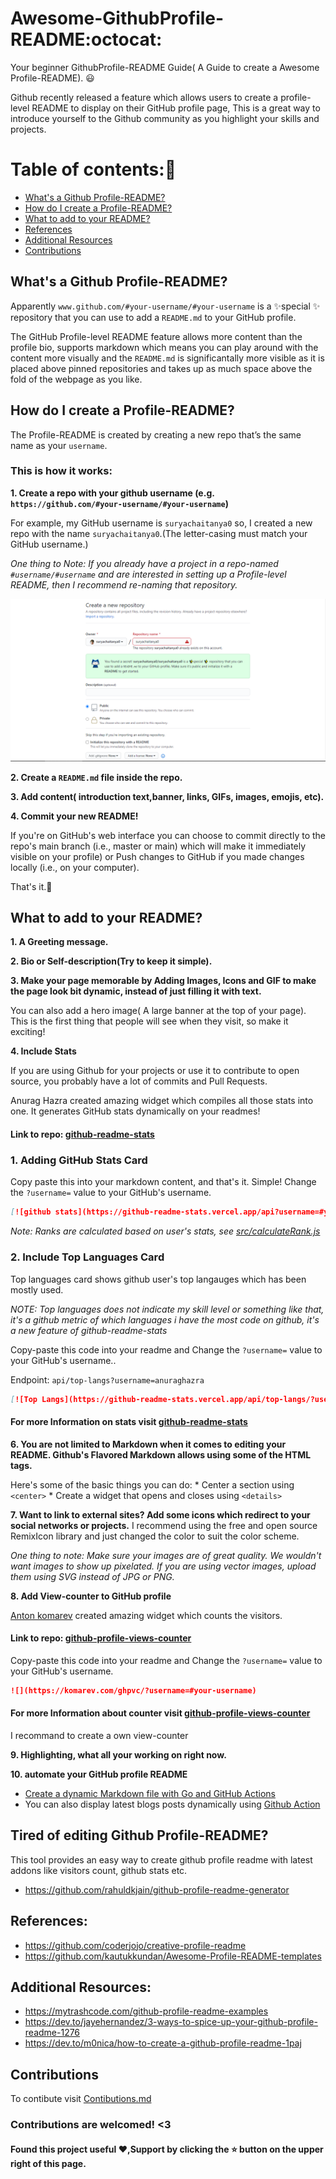 # Awesome-GithubProfile-README:octocat:

Your beginner GithubProfile-README Guide( A Guide to create a Awesome Profile-README). :smiley:

Github recently released a feature which allows users to create a profile-level README to display on their GitHub profile page,
This is a great way to introduce yourself to the Github community as you highlight your skills and projects.

# Table of contents::book: 

- [What's a Github Profile-README?](#What's-a-Github-Profile-README?)
- [How do I create a Profile-README?](#How-do-I-create-a-Profile-README?)
- [What to add to your README?](#What-to-add-to-your-README?)
- [References](#References)
- [Additional Resources](#Additional-Resources)
- [Contributions](#Contributions)

## What's a Github Profile-README?

Apparently `www.github.com/#your-username/#your-username` is a ✨special ✨ repository that you can use to add a `README.md` to your GitHub profile.

The GitHub Profile-level README feature allows more content than the profile bio, supports markdown which means you can play around with 
the content more visually and the `README.md` is significantally more visible as it is placed above pinned repositories
and takes up as much space above the fold of the webpage as you like.

## How do I create a Profile-README?

The Profile-README is created by creating a new repo that’s the same name as your `username`.

### This is how it works:

**1. Create a repo with your github username (e.g. `https://github.com/#your-username/#your-username`)**

For example, my GitHub username is `suryachaitanya0` so, I created a new repo with the name `suryachaitanya0`.(The letter-casing must match your GitHub username.)

_One thing to Note: If you already have a project in a repo-named `#username/#username` and are interested in setting up a Profile-level README, then I recommend re-naming 
that repository._

![GitHub Repo Creation](/Images/Capture.png)

**2. Create a `README.md` file inside the repo.**

**3. Add content( introduction text,banner, links, GIFs, images, emojis, etc).**

**4. Commit your new README!**

  If you're on GitHub's web interface you can choose to commit directly to the repo's main branch (i.e., master or main) which will make it immediately 
  visible on your profile) or Push changes to GitHub if you made changes locally (i.e., on your computer).

That's it.:clap:

## What to add to your README?

**1. A Greeting message.**

**2. Bio or Self-description(Try to keep it simple).**

**3. Make your page memorable by Adding Images, Icons and GIF to make the page look bit dynamic, instead of just filling it with text.**

  You can also add a hero image( A large banner at the top of your page).
  This is the first thing that people will see when they visit, so make it exciting!

**4. Include Stats**

  If you are using Github for your projects or use it to contribute to open source, you probably have a lot of commits and Pull Requests.
  
  Anurag Hazra created amazing widget which compiles all those stats into one.
  It generates GitHub stats dynamically on your readmes!
  
  #### Link to repo: [github-readme-stats](https://github.com/anuraghazra/github-readme-stats)
  
  ### 1. Adding GitHub Stats Card
   Copy paste this into your markdown content, and that's it. Simple!
   Change the `?username=` value to your GitHub's username.
   
   ```md
   [![github stats](https://github-readme-stats.vercel.app/api?username=#your-username)](https://github.com/anuraghazra/github-readme-stats)
   ```
   
   _Note: Ranks are calculated based on user's stats, see [src/calculateRank.js](./src/calculateRank.js)_
   
   ### 2. Include Top Languages Card

   Top languages card shows github user's top langauges which has been mostly used.

   _NOTE: Top languages does not indicate my skill level or something like that, it's a github metric of which languages i have the most code on github, it's a new feature of       github-readme-stats_

   Copy-paste this code into your readme and Change the `?username=` value to your GitHub's username..

   Endpoint: `api/top-langs?username=anuraghazra`

   ```md
   [![Top Langs](https://github-readme-stats.vercel.app/api/top-langs/?username=#your-username)](https://github.com/anuraghazra/github-readme-stats)
   ```
   
   #### For more Information on stats visit [github-readme-stats](https://github.com/anuraghazra/github-readme-stats)
   
**6. You are not limited to Markdown when it comes to editing your README. Github's Flavored Markdown allows using some of the HTML tags.**

  Here's some of the basic things you can do:
	* Center a section using `<center>`
	* Create a widget that opens and closes using `<details>`

**7. Want to link to external sites? Add some icons which redirect to your social networks or projects.**
  I recommend using the free and open source RemixIcon library and just changed the color to suit the color scheme.
  
  _One thing to note: Make sure your images are of great quality. We wouldn't want images to show up pixelated.
  If you are using vector images, upload them using SVG instead of JPG or PNG._

**8. Add View-counter to GitHub profile**

 [Anton komarev](https://github.com/antonkomarev) created amazing widget which counts the visitors.
 
 #### Link to repo: [github-profile-views-counter](https://github.com/antonkomarev/github-profile-views-counter/)
 
 Copy-paste this code into your readme and Change the `?username=` value to your GitHub's username.

 ```markdown
 ![](https://komarev.com/ghpvc/?username=#your-username)
 ```
 
 #### For more Information about counter visit [github-profile-views-counter](https://github.com/antonkomarev/github-profile-views-counter/)
 
 I recommand to create a own view-counter
 
**9. Highlighting, what all your working on right now.**

**10. automate your GitHub profile README**
	
   * [Create a dynamic Markdown file with Go and GitHub Actions](https://victoria.dev/blog/go-automate-your-github-profile-readme/)
   * You can also display latest blogs posts dynamically using [Github Action](https://github.com/features/actions)

## Tired of editing Github Profile-README?

This tool provides an easy way to create github profile readme with latest addons like visitors count, github stats etc.
- https://github.com/rahuldkjain/github-profile-readme-generator

## References:

- https://github.com/coderjojo/creative-profile-readme
- https://github.com/kautukkundan/Awesome-Profile-README-templates

## Additional Resources:

- https://mytrashcode.com/github-profile-readme-examples
- https://dev.to/jayehernandez/3-ways-to-spice-up-your-github-profile-readme-1276
- https://dev.to/m0nica/how-to-create-a-github-profile-readme-1paj

## Contributions
To contibute visit [Contibutions.md](https://github.com/suryachaitanya0/Awesome-profile-README/Contributions.md)

### Contributions are welcomed! <3

#### Found this project useful ❤️,Support by clicking the ⭐ button on the upper right of this page.

